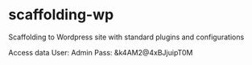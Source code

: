 # scaffolding-wp
Scaffolding to Wordpress site with standard plugins and configurations

Access data
User: Admin
Pass: &k4AM2@4xBJjuipT0M
